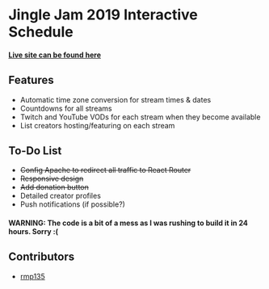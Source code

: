 # Jingle Jam 2019 Interactive Schedule
#### [Live site can be found here](https://yogscast.app)

## Features
* Automatic time zone conversion for stream times & dates
* Countdowns for all streams
* Twitch and YouTube VODs for each stream when they become available
* List creators hosting/featuring on each stream

## To-Do List
* ~~Config Apache to redirect all traffic to React Router~~
* ~~Responsive design~~
* ~~Add donation button~~
* Detailed creator profiles
* Push notifications (if possible?)

#### WARNING: The code is a bit of a mess as I was rushing to build it in 24 hours. Sorry :(

## Contributors
* [rmp135](https://github.com/rmp135)